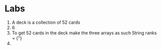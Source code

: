 # Labs
1. A deck is a collection of 52 cards
2. 6
3. To get 52 cards in  the deck make the three arrays as such
String ranks = {"}
4. 